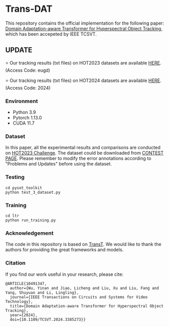 # Trans-DAT
This repository contains the official implementation for the following paper:
[Domain Adaptation-aware Transformer for Hyperspectral Object Tracking](https://ieeexplore.ieee.org/document/10491347), 
which has been accepeted by IEEE TCSVT.

## UPDATE
:star: Our tracking results (txt files) on HOT2023 datasets are available [HERE](https://pan.baidu.com/s/1nwFSK0SDFRwTE3XSjFUpSQ). (Access Code: eugd)

:star: Our tracking results (txt files) on HOT2024 datasets are available [HERE](https://pan.baidu.com/s/1P9oTI2OYMTfCiqtGOHra7Q?pwd=2024). (Access Code: 2024)


### Environment
- Python 3.9
- Pytorch 1.13.0
- CUDA 11.7

### Dataset
In this paper, all the experimental results and comparisons are conducted on [HOT2023 Challenge](https://www.hsitracking.com/). The dataset could be downloaded from [CONTEST PAGE](https://www.hsitracking.com/contest/). Please remember to modify the error annotations according to "Problems and Updates" before using the dataset.

### Testing 
```
cd pysot_toolkit
python test_3_dataset.py
```

### Training
```
cd ltr
python run_training.py
```


### Acknowledgement
The code in this repository is based on [TransT](https://github.com/chenxin-dlut/TransT). We would like to thank the authors for providing the great frameworks and models.

### Citation

If you find our work useful in your research, please cite:

```
@ARTICLE{10491347,
  author={Wu, Yinan and Jiao, Licheng and Liu, Xu and Liu, Fang and Yang, Shuyuan and Li, Lingling},
  journal={IEEE Transactions on Circuits and Systems for Video Technology}, 
  title={Domain Adaptation-aware Transformer for Hyperspectral Object Tracking}, 
  year={2024},
  doi={10.1109/TCSVT.2024.3385273}}
```
